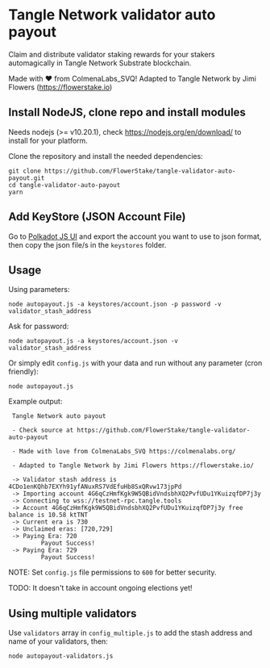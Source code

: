 # Tangle Network validator auto payout

Claim and distribute validator staking rewards for your stakers automagically in Tangle Network Substrate blockchain.

Made with ❤️ from ColmenaLabs_SVQ! Adapted to Tangle Network by Jimi Flowers (https://flowerstake.io)

## Install NodeJS, clone repo and install modules

Needs nodejs (>= v10.20.1), check https://nodejs.org/en/download/ to install for your platform.

Clone the repository and install the needed dependencies:

```
git clone https://github.com/FlowerStake/tangle-validator-auto-payout.git
cd tangle-validator-auto-payout
yarn
```

## Add KeyStore (JSON Account File)

Go to [Polkadot JS UI](https://polkadot.js.org/apps/?rpc=wss%3A%2F%2Ftestnet-rpc.tangle.tools#/accounts) and export the account you want to use to json format, then copy the json file/s in the `keystores` folder.

## Usage

Using parameters:

```
node autopayout.js -a keystores/account.json -p password -v validator_stash_address
```

Ask for password:

```
node autopayout.js -a keystores/account.json -v validator_stash_address
```

Or simply edit `config.js` with your data and run without any parameter (cron friendly):

```
node autopayout.js
```
Example output:

```
 Tangle Network auto payout

 - Check source at https://github.com/FlowerStake/tangle-validator-auto-payout

 - Made with love from ColmenaLabs_SVQ https://colmenalabs.org/

 - Adapted to Tangle Network by Jimi Flowers https://flowerstake.io/

 -> Validator stash address is 4CDo1enKQhb7EXYh91yfANuxRS7VdEfuHb8SxQRvw173jpPd
 -> Importing account 4G6qCzHmfKgk9W5QBidVndsbhXQ2PvfUDu1YKuizqfDP7j3y
 -> Connecting to wss://testnet-rpc.tangle.tools
 -> Account 4G6qCzHmfKgk9W5QBidVndsbhXQ2PvfUDu1YKuizqfDP7j3y free balance is 10.58 ktTNT
 -> Current era is 730
 -> Unclaimed eras: [720,729]
 -> Paying Era: 720
         Payout Success!
 -> Paying Era: 729
         Payout Success!

```


NOTE: Set `config.js` file permissions to `600` for better security.

TODO: It doesn't take in account ongoing elections yet!

## Using multiple validators

Use `validators` array in `config_multiple.js` to add the stash address and name of your validators, then:

```
node autopayout-validators.js
```
